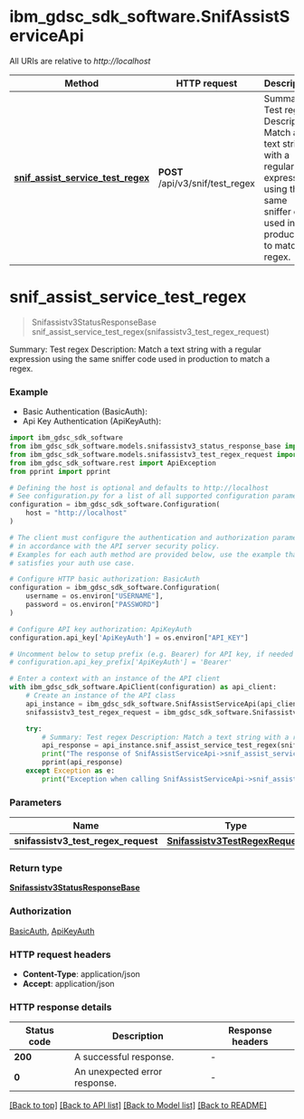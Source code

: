 # ibm_gdsc_sdk_software.SnifAssistServiceApi

All URIs are relative to *http://localhost*

Method | HTTP request | Description
------------- | ------------- | -------------
[**snif_assist_service_test_regex**](SnifAssistServiceApi.md#snif_assist_service_test_regex) | **POST** /api/v3/snif/test_regex | Summary: Test regex Description: Match a text string with a regular expression using the same sniffer  code used in production to match a regex.


# **snif_assist_service_test_regex**
> Snifassistv3StatusResponseBase snif_assist_service_test_regex(snifassistv3_test_regex_request)

Summary: Test regex Description: Match a text string with a regular expression using the same sniffer  code used in production to match a regex.

### Example

* Basic Authentication (BasicAuth):
* Api Key Authentication (ApiKeyAuth):

```python
import ibm_gdsc_sdk_software
from ibm_gdsc_sdk_software.models.snifassistv3_status_response_base import Snifassistv3StatusResponseBase
from ibm_gdsc_sdk_software.models.snifassistv3_test_regex_request import Snifassistv3TestRegexRequest
from ibm_gdsc_sdk_software.rest import ApiException
from pprint import pprint

# Defining the host is optional and defaults to http://localhost
# See configuration.py for a list of all supported configuration parameters.
configuration = ibm_gdsc_sdk_software.Configuration(
    host = "http://localhost"
)

# The client must configure the authentication and authorization parameters
# in accordance with the API server security policy.
# Examples for each auth method are provided below, use the example that
# satisfies your auth use case.

# Configure HTTP basic authorization: BasicAuth
configuration = ibm_gdsc_sdk_software.Configuration(
    username = os.environ["USERNAME"],
    password = os.environ["PASSWORD"]
)

# Configure API key authorization: ApiKeyAuth
configuration.api_key['ApiKeyAuth'] = os.environ["API_KEY"]

# Uncomment below to setup prefix (e.g. Bearer) for API key, if needed
# configuration.api_key_prefix['ApiKeyAuth'] = 'Bearer'

# Enter a context with an instance of the API client
with ibm_gdsc_sdk_software.ApiClient(configuration) as api_client:
    # Create an instance of the API class
    api_instance = ibm_gdsc_sdk_software.SnifAssistServiceApi(api_client)
    snifassistv3_test_regex_request = ibm_gdsc_sdk_software.Snifassistv3TestRegexRequest() # Snifassistv3TestRegexRequest | 

    try:
        # Summary: Test regex Description: Match a text string with a regular expression using the same sniffer  code used in production to match a regex.
        api_response = api_instance.snif_assist_service_test_regex(snifassistv3_test_regex_request)
        print("The response of SnifAssistServiceApi->snif_assist_service_test_regex:\n")
        pprint(api_response)
    except Exception as e:
        print("Exception when calling SnifAssistServiceApi->snif_assist_service_test_regex: %s\n" % e)
```



### Parameters


Name | Type | Description  | Notes
------------- | ------------- | ------------- | -------------
 **snifassistv3_test_regex_request** | [**Snifassistv3TestRegexRequest**](Snifassistv3TestRegexRequest.md)|  | 

### Return type

[**Snifassistv3StatusResponseBase**](Snifassistv3StatusResponseBase.md)

### Authorization

[BasicAuth](../README.md#BasicAuth), [ApiKeyAuth](../README.md#ApiKeyAuth)

### HTTP request headers

 - **Content-Type**: application/json
 - **Accept**: application/json

### HTTP response details

| Status code | Description | Response headers |
|-------------|-------------|------------------|
**200** | A successful response. |  -  |
**0** | An unexpected error response. |  -  |

[[Back to top]](#) [[Back to API list]](../README.md#documentation-for-api-endpoints) [[Back to Model list]](../README.md#documentation-for-models) [[Back to README]](../README.md)

